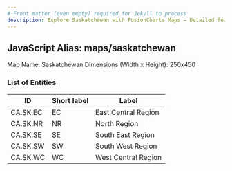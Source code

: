 ```yaml
---
# Front matter (even empty) required for Jekyll to process
description: Explore Saskatchewan with FusionCharts Maps – Detailed features for seamless integration. Try now & enhance your data visualization today! 
---
```


## JavaScript Alias: maps/saskatchewan

Map Name: Saskatchewan
Dimensions (Width x Height): 250x450





### List of Entities

ID | Short label | Label
---|---|---|
CA.SK.EC|EC|East Central Region
CA.SK.NR|NR|North Region
CA.SK.SE|SE|South East Region
CA.SK.SW|SW|South West Region
CA.SK.WC|WC|West Central Region

